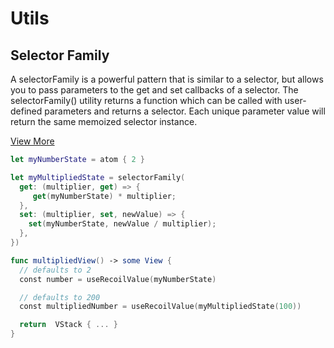 # Utils

## Selector Family

A selectorFamily is a powerful pattern that is similar to a selector, but allows you to pass parameters to the get and set callbacks of a selector. The selectorFamily() utility returns a function which can be called with user-defined parameters and returns a selector. Each unique parameter value will return the same memoized selector instance.

[View More](https://recoiljs.org/docs/api-reference/utils/selectorFamily)

```swift
let myNumberState = atom { 2 }

let myMultipliedState = selectorFamily(
  get: (multiplier, get) => {
     get(myNumberState) * multiplier;
  },
  set: (multiplier, set, newValue) => {
    set(myNumberState, newValue / multiplier);
  },
})

func multipliedView() -> some View {
  // defaults to 2
  const number = useRecoilValue(myNumberState)

  // defaults to 200
  const multipliedNumber = useRecoilValue(myMultipliedState(100))

  return  VStack { ... }
}
```